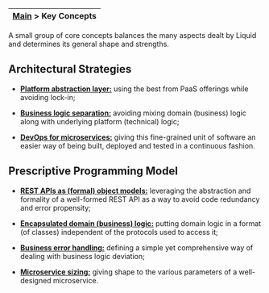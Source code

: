 | [Main](About-Liquid) > Key Concepts |
|----|

A small group of core concepts balances the many aspects dealt by Liquid and determines its general shape and strengths.


## Architectural Strategies
- [**Platform abstraction layer:**](Platform-Abstraction-Layer.md) using the best from PaaS offerings while avoiding lock-in;

- [**Business logic separation:**](Business-Logic-Separation.md) avoiding mixing domain (business) logic along with underlying platform (technical) logic;

- [**DevOps for microservices:**](DevOps-for-Microservices.md) giving this fine-grained unit of software an easier way of being built, deployed and tested in a continuous fashion.


## Prescriptive Programming Model
- [**REST APIs as (formal) object models:**](REST-API-as-formal-Object-Model.md) leveraging the abstraction and formality of a well-formed REST API as a way to avoid code redundancy and error propensity;

- [**Encapsulated domain (business) logic:**](Encapsulated-Domain-Logic.md) putting domain logic in a format (of classes) independent of the protocols used to access it;

- [**Business error handling:**](Business-Error-Handling.md) defining a simple yet comprehensive way of dealing with business logic deviation;

- [**Microservice sizing:**](Microservice-Sizing.md) giving shape to the various parameters of a well-designed microservice.
